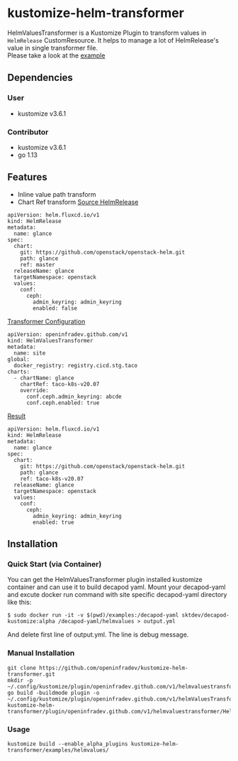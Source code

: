 # kustomize-helm-transformer
HelmValuesTransformer is a Kustomize Plugin to transform values in `HelmRelease` CustomResource.
It helps to manage a lot of HelmRelease's value in single transformer file.  
Please take a look at the [example](https://github.com/openinfradev/kustomize-helm-transformer/tree/master/examples/helmvalues)

## Dependencies
### User
* kustomize v3.6.1 

### Contributor
* kustomize v3.6.1 
* go 1.13 

## Features
* Inline value path transform
* Chart Ref transform
<u>Source HelmRelease</u>
```
apiVersion: helm.fluxcd.io/v1
kind: HelmRelease
metadata:
  name: glance
spec:
  chart:
    git: https://github.com/openstack/openstack-helm.git
    path: glance
    ref: master
  releaseName: glance
  targetNamespace: openstack
  values:
    conf:
      ceph:
        admin_keyring: admin_keyring
        enabled: false
```
<u>Transformer Configuration</u>
```
apiVersion: openinfradev.github.com/v1
kind: HelmValuesTransformer
metadata:
  name: site
global:
  docker_registry: registry.cicd.stg.taco
charts:
  - chartName: glance
    chartRef: taco-k8s-v20.07
    override:
      conf.ceph.admin_keyring: abcde
      conf.ceph.enabled: true
```
<u>Result</u>
```
apiVersion: helm.fluxcd.io/v1
kind: HelmRelease
metadata:
  name: glance
spec:
  chart:
    git: https://github.com/openstack/openstack-helm.git
    path: glance
    ref: taco-k8s-v20.07
  releaseName: glance
  targetNamespace: openstack
  values:
    conf:
      ceph:
        admin_keyring: admin_keyring
        enabled: true
```

## Installation
### Quick Start (via Container)
You can get the HelmValuesTransformer plugin installed kustomize container and can use it to build decapod yaml.
Mount your decapod-yaml and excute docker run command with site specific decapod-yaml directory like this:
```
$ sudo docker run -it -v $(pwd)/examples:/decapod-yaml sktdev/decapod-kustomize:alpha /decapod-yaml/helmvalues > output.yml
```
And delete first line of output.yml. The line is debug message.
### Manual Installation
```
git clone https://github.com/openinfradev/kustomize-helm-transformer.git
mkdir -p ~/.config/kustomize/plugin/openinfradev.github.com/v1/helmvaluestransformer
go build -buildmode plugin -o ~/.config/kustomize/plugin/openinfradev.github.com/v1/helmValuesTransformer/HelmValuesTransformer.so kustomize-helm-transformer/plugin/openinfradev.github.com/v1/helmvaluestransformer/HelmValuesTransformer.go
```
### Usage
```
kustomize build --enable_alpha_plugins kustomize-helm-transformer/examples/helmvalues/
```
